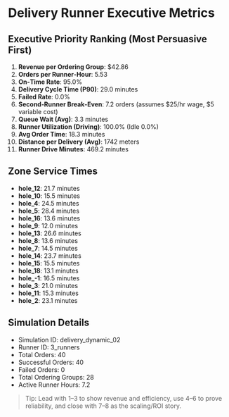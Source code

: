 # Delivery Runner Executive Metrics

## Executive Priority Ranking (Most Persuasive First)
1. **Revenue per Ordering Group**: $42.86
2. **Orders per Runner‑Hour**: 5.53
3. **On‑Time Rate**: 95.0%
4. **Delivery Cycle Time (P90)**: 29.0 minutes
5. **Failed Rate**: 0.0%
6. **Second‑Runner Break‑Even**: 7.2 orders (assumes $25/hr wage, $5 variable cost)
7. **Queue Wait (Avg)**: 3.3 minutes
8. **Runner Utilization (Driving)**: 100.0% (Idle 0.0%)
9. **Avg Order Time**: 18.3 minutes
10. **Distance per Delivery (Avg)**: 1742 meters
11. **Runner Drive Minutes**: 469.2 minutes

## Zone Service Times
- **hole_12**: 21.7 minutes
- **hole_10**: 15.5 minutes
- **hole_4**: 24.5 minutes
- **hole_5**: 28.4 minutes
- **hole_16**: 13.6 minutes
- **hole_9**: 12.0 minutes
- **hole_13**: 26.6 minutes
- **hole_8**: 13.6 minutes
- **hole_7**: 14.5 minutes
- **hole_14**: 23.7 minutes
- **hole_15**: 15.5 minutes
- **hole_18**: 13.1 minutes
- **hole_-1**: 16.5 minutes
- **hole_3**: 21.0 minutes
- **hole_11**: 15.3 minutes
- **hole_2**: 23.1 minutes


## Simulation Details
- Simulation ID: delivery_dynamic_02
- Runner ID: 3_runners
- Total Orders: 40
- Successful Orders: 40
- Failed Orders: 0
- Total Ordering Groups: 28
- Active Runner Hours: 7.2

> Tip: Lead with 1–3 to show revenue and efficiency, use 4–6 to prove reliability, and close with 7–8 as the scaling/ROI story.
